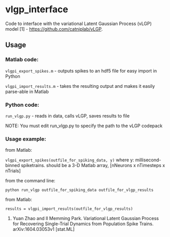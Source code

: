 # vlgp_interface

Code to interface with the variational Latent Gaussian Process (vLGP) model [1] - https://github.com/catniplab/vLGP.

## Usage
### Matlab code: 
`vlgpi_export_spikes.m` - outputs spikes to an hdf5 file for easy import in Python

`vlgpi_import_results.m` - takes the resulting output and makes it easily parse-able in Matlab

### Python code:
`run_vlgp.py` - reads in data, calls vLGP, saves results to file

NOTE: You must edit run_vlgp.py to specify the path to the vLGP codepack

### Usage example:

from Matlab:

```vlgpi_export_spikes(outfile_for_spiking_data, y)```
   where y: millisecond-binned spiketrains. should be a 3-D Matlab array, [nNeurons x nTimesteps x nTrials]

from the command line:

```python run_vlgp outfile_for_spiking_data outfile_for_vlgp_results```

from Matlab:

```results = vlgpi_import_results(outfile_for_vlgp_results)```





1. Yuan Zhao and Il Memming Park. Variational Latent Gaussian Process for Recovering Single-Trial Dynamics from Population Spike Trains. arXiv:1604.03053v1 [stat.ML]



